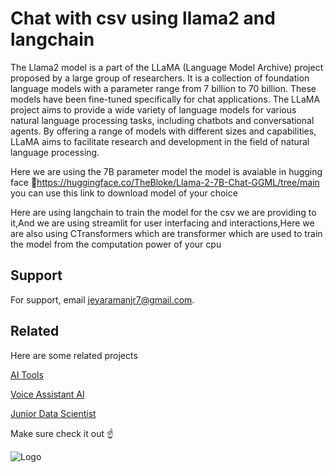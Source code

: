 
# Chat with csv using llama2 and langchain

The Llama2 model is a part of the LLaMA (Language Model Archive) project proposed by a large group of researchers. It is a collection of foundation language models with a parameter range from 7 billion to 70 billion. These models have been fine-tuned specifically for chat applications. The LLaMA project aims to provide a wide variety of language models for various natural language processing tasks, including chatbots and conversational agents. By offering a range of models with different sizes and capabilities, LLaMA aims to facilitate research and development in the field of natural language processing.

Here we are using the 7B parameter model the model is avaiable in hugging face
📌https://huggingface.co/TheBloke/Llama-2-7B-Chat-GGML/tree/main
you can use this link to download model of your choice

Here are using langchain to train the model for the csv we are providing to it,And we are using streamlit for user interfacing and interactions,Here we are also using CTransformers which are transformer which are used to train the model from the computation power of your cpu 
## Support

For support, email jeyaramanjr7@gmail.com.


## Related

Here are some related projects

[AI Tools](https://github.com/RoboJunior/AI-Tools)

[Voice Assistant AI](https://github.com/RoboJunior/Voice_Assistant_Ai)

[Junior Data Scientist](https://github.com/RoboJunior/Junior_DataScientist)

Make sure check it out ☝️

![Logo](https://i.ibb.co/H7xm81X/Robo-Junior.png)

